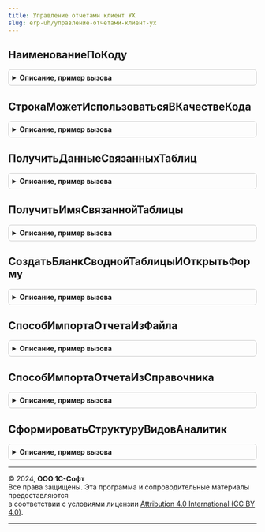 ```yaml
---
title: Управление отчетами клиент УХ
slug: erp-uh/управление-отчетами-клиент-ух
---
```



## НаименованиеПоКоду
<details style="margin: 1em 0; padding: 0.5em; border: 1px solid #ccc; border-radius: 6px;">

<summary style="font-weight: bold; cursor: pointer;">Описание, пример вызова</summary>

```bsl
// Пример: "ОсновныеСредства" => "Основные средства".
//
Функция НаименованиеПоКоду(Знач Код) Экспорт
```

Пример вызова
```bsl
Результат = УправлениеОтчетамиКлиентУХ.НаименованиеПоКоду(Код) 
```
</details>

## СтрокаМожетИспользоватьсяВКачествеКода
<details style="margin: 1em 0; padding: 0.5em; border: 1px solid #ccc; border-radius: 6px;">

<summary style="font-weight: bold; cursor: pointer;">Описание, пример вызова</summary>

```bsl

// Возвращает признак того, что переданная в качестве параметра строка
// может быть использована в качестве кода объекта.
//
Функция СтрокаМожетИспользоватьсяВКачествеКода(Знач Стр) Экспорт
```

Пример вызова
```bsl
Результат = УправлениеОтчетамиКлиентУХ.СтрокаМожетИспользоватьсяВКачествеКода(Стр) 
```
</details>

## ПолучитьДанныеСвязанныхТаблиц
<details style="margin: 1em 0; padding: 0.5em; border: 1px solid #ccc; border-radius: 6px;">

<summary style="font-weight: bold; cursor: pointer;">Описание, пример вызова</summary>

```bsl

Функция ПолучитьДанныеСвязанныхТаблиц(ТекстСвязи) Экспорт
```

Пример вызова
```bsl
Результат = УправлениеОтчетамиКлиентУХ.ПолучитьДанныеСвязанныхТаблиц(ТекстСвязи) 
```
</details>

## ПолучитьИмяСвязаннойТаблицы
<details style="margin: 1em 0; padding: 0.5em; border: 1px solid #ccc; border-radius: 6px;">

<summary style="font-weight: bold; cursor: pointer;">Описание, пример вызова</summary>

```bsl

Функция ПолучитьИмяСвязаннойТаблицы(ТекстСвязи="",ДанныеСвязи=Неопределено) Экспорт
```

Пример вызова
```bsl
Результат = УправлениеОтчетамиКлиентУХ.ПолучитьИмяСвязаннойТаблицы(ТекстСвязи, ДанныеСвязи);
```
</details>

## СоздатьБланкСводнойТаблицыИОткрытьФорму
<details style="margin: 1em 0; padding: 0.5em; border: 1px solid #ccc; border-radius: 6px;">

<summary style="font-weight: bold; cursor: pointer;">Описание, пример вызова</summary>

```bsl

// Создает новый бланк для сводной таблицы вида отчета ВидОтчетаВход,
// после чего открывает форму с ним. Возвращает ссылку на созданный бланк.
Функция СоздатьБланкСводнойТаблицыИОткрытьФорму(ВидОтчетаВход, ВладелецФормы) Экспорт
```

Пример вызова
```bsl
Результат = УправлениеОтчетамиКлиентУХ.СоздатьБланкСводнойТаблицыИОткрытьФорму(ВидОтчетаВход, ВладелецФормы) 
```
</details>

## СпособИмпортаОтчетаИзФайла
<details style="margin: 1em 0; padding: 0.5em; border: 1px solid #ccc; border-radius: 6px;">

<summary style="font-weight: bold; cursor: pointer;">Описание, пример вызова</summary>

```bsl

// Возвращает текстовую константу для указания способа заполнения
// экземпляра отчета как импорт из файла.
Функция СпособИмпортаОтчетаИзФайла() Экспорт
```

Пример вызова
```bsl
Результат = УправлениеОтчетамиКлиентУХ.СпособИмпортаОтчетаИзФайла() 
```
</details>

## СпособИмпортаОтчетаИзСправочника
<details style="margin: 1em 0; padding: 0.5em; border: 1px solid #ccc; border-radius: 6px;">

<summary style="font-weight: bold; cursor: pointer;">Описание, пример вызова</summary>

```bsl

// Возвращает текстовую константу для указания способа заполнения
// экземпляра отчета как импорт из справочника.
Функция СпособИмпортаОтчетаИзСправочника() Экспорт
```

Пример вызова
```bsl
Результат = УправлениеОтчетамиКлиентУХ.СпособИмпортаОтчетаИзСправочника() 
```
</details>

## СформироватьСтруктуруВидовАналитик
<details style="margin: 1em 0; padding: 0.5em; border: 1px solid #ccc; border-radius: 6px;">

<summary style="font-weight: bold; cursor: pointer;">Описание, пример вызова</summary>

```bsl

// Возвращает пустую структуру для передачи в функцию ВернутьГруппуАналитикПоВидамАналитик.
// Параметры ВидАналитики1Вход-ВидАналитики5Вход определяют начальные значения видов аналитик.
// Когда параметр не задан - в поле будет записано значение Неопределено.
Функция СформироватьСтруктуруВидовАналитик(ВидАналитики1Вход = Неопределено, ВидАналитики2Вход = Неопределено, ВидАналитики3Вход = Неопределено, ВидАналитики4Вход = Неопределено, ВидАналитики5Вход = Неопределено, ВидАналитики6Вход = Неопределено) Экспорт
```

Пример вызова
```bsl
Результат = УправлениеОтчетамиКлиентУХ.СформироватьСтруктуруВидовАналитик(ВидАналитики1Вход, ВидАналитики2Вход, ВидАналитики3Вход, ВидАналитики4Вход, ВидАналитики5Вход, ВидАналитики6Вход);
```
</details>

---

© 2024, **ООО 1С-Софт**  
Все права защищены. Эта программа и сопроводительные материалы предоставляются  
в соответствии с условиями лицензии [Attribution 4.0 International (CC BY 4.0)](https://creativecommons.org/licenses/by/4.0/legalcode).

---
